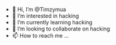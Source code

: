 - 👋 Hi, I’m @Timzymua
- 👀 I’m interested in hacking
- 🌱 I’m currently learning hacking 
- 💞️ I’m looking to collaborate on hacking 
- 📫 How to reach me ...

<!---
Timzymua/Timzymua is a ✨ special ✨ repository because its `README.md` (this file) appears on your GitHub profile.
You can click the Preview link to take a look at your changes.
--->
